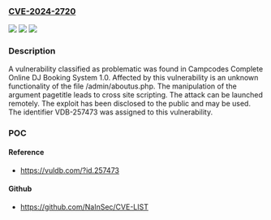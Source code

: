 ### [CVE-2024-2720](https://cve.mitre.org/cgi-bin/cvename.cgi?name=CVE-2024-2720)
![](https://img.shields.io/static/v1?label=Product&message=Complete%20Online%20DJ%20Booking%20System&color=blue)
![](https://img.shields.io/static/v1?label=Version&message=%3D%201.0%20&color=brighgreen)
![](https://img.shields.io/static/v1?label=Vulnerability&message=CWE-79%20Cross%20Site%20Scripting&color=brighgreen)

### Description

A vulnerability classified as problematic was found in Campcodes Complete Online DJ Booking System 1.0. Affected by this vulnerability is an unknown functionality of the file /admin/aboutus.php. The manipulation of the argument pagetitle leads to cross site scripting. The attack can be launched remotely. The exploit has been disclosed to the public and may be used. The identifier VDB-257473 was assigned to this vulnerability.

### POC

#### Reference
- https://vuldb.com/?id.257473

#### Github
- https://github.com/NaInSec/CVE-LIST

